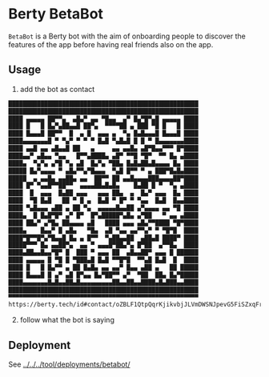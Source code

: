 # Berty BetaBot

`BetaBot` is a Berty bot with the aim of onboarding people to discover the features of the app before having real friends also on the app.

## Usage

1. add the bot as contact

[embedmd]:# (../../../config/.tmp/qr-betabot.txt txt)
```txt
█████████████████████████████████████████████████████
█████████████████████████████████████████████████████
████ ▄▄▄▄▄ ██▀▀▄  ▄█▄▀ ▄▄ ▀█▄▄  ▄▀ █▄▀█▀▄█ ▄▄▄▄▄ ████
████ █   █ █▄▀▄██▄▄█ ██▀▄  ▀▀▀▀██ ▄ ███ ▀█ █   █ ████
████ █▄▄▄█ ██▀▀  █  ▄ █  ▄▄▄ ▄  ▀▄ █▄█▄▄▄█ █▄▄▄█ ████
████▄▄▄▄▄▄▄█ ▀ ▀▄▀ ▀ ▀ ▀ █▄█ ▀▄█▄█ █ █ ▀ █▄▄▄▄▄▄▄████
████ ▄▄█ ▄▄ ▄█▄▄█ ██   ▄     ▄▄ ▄▄█▄ ▄█▀█▄▄▀▀▀ █▀████
████▄▄▀ ▄█▄▄ ▀▄▄   █▀▀▄████▄ ▄█▀ ▀▀█ ▀█▀  ▀▀ █▄ ▄████
████▄  ▀▄▀▄ ▄▀█ ▀▄ ▄█  █▄▀▄ ▀██▄ █▄█▄██▄█▄▄▄▄ █▄ ████
█████ █▄▀▄▄▄▄ ▀ ▄█▄▀▀▄▀█▄▄▄  ▀▄█ █▀▀ ▀ ▄ ███▀█▄█▄████
█████  ▄ ▄▄█▄ ▄▄██▄ ▄▄  ██▀▀ ██ ▄▄█▄▄▄▄███▄▄▄▄██▀████
████ █▀ ▀▄▄█▀▀██▀▀  ▄▄▄▄██▄█▄█▄    █▄██ █ ▀  ▀▄ ▄████
████  █  ▄▄▄  █▄██ ▄▄▄   ▄▄▄ ██▄  ▄  █▄▀ ▄▄▄  █▄ ████
████  ▀█ █▄█   ██ ▀ █ ▄  █▄█ ▀ █▀ ▀ ▀▄▄  █▄█  █▄▄████
████ ▀▄█▄▄▄ ▄██ ▄ ██ ▀▄  ▄▄▄▄▄█▄▄██ ▄▀▄▄▄▄ ▄▄ ▀█ ████
████▄  █ █▄█▀█▀ ▄▀ █▀  █▀▄█████▀▄█▄ ▄▀██   ▀ ▄▄ ▄████
████ ██▄▀ ▄▀█▄ ██▄▄▄▄ ▄█   ████ ▄▄▄ ▄█▄▀▀████ ▀█▀████
████▄    █▄▄▀ █ ▄█▄   ▀█▄  ▄█ ▀▄▄ ▄▄▀▀▄▀ ▀ ▀█▀█  ████
████▀█▀▀█▀▄▀█▄▄█ █▄ ▄ █▀▀  ▀▄██▄▄██  ▄██▄█ ████▀ ████
█████▀▀▀ █▄ ▄▄██▀▄  ▄▄ ▀ ▄▄▄█▀██▄▀▄ █▀██  ▄▀▀█▄  ████
████▄██▄▄█▄▄▀█▀ █  ███ ▀ ▄▄▄ ██  ▄█▄▄██▀ ▄▄▄ █ ██████
████ ▄▄▄▄▄ █ ▀█ █ ▀███▄█ █▄█ ▀▀█▀█  ▀▀▄█ █▄█  █  ████
████ █   █ █▄▀▀ ▄ ██ █▄█▄ ▄▄ ▄▄▀ █▄▄ ▄██ ▄   ██ █████
████ █▄▄▄█ █ ▄▀ ▄█ █▀▄▄ █▄▀██▀▀ ▄▀  ▀██  ██▄ █▄▀█████
████▄▄▄▄▄▄▄█▄█▄▄██▄█▄▄▄▄▄▄▄▄▄██▄▄██▄▄████▄█▄███▄▄████
█████████████████████████████████████████████████████
▀▀▀▀▀▀▀▀▀▀▀▀▀▀▀▀▀▀▀▀▀▀▀▀▀▀▀▀▀▀▀▀▀▀▀▀▀▀▀▀▀▀▀▀▀▀▀▀▀▀▀▀▀
https://berty.tech/id#contact/oZBLF1QtpQqrKjikvbjJLVmDWSNJpevG5FiSZxqFr2Wc31nRqy8t9tDjhiikcJrCMxRDPBFmLNQ44xi5SJJTKckjvFFrjPu/name=BetaBot
```

2. follow what the bot is saying

## Deployment

See [../../../tool/deployments/betabot/](../../../tool/deployments/betabot/)
